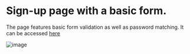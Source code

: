 # Sign-up page with a basic form.

The page features basic form validation as well as password matching. It can be accessed [here](https://yomanbest67.github.io/form_website/)

![image](https://github.com/Yomanbest67/form_website/assets/106496623/6c970134-7ca2-4f0f-913d-de97099851e0)
